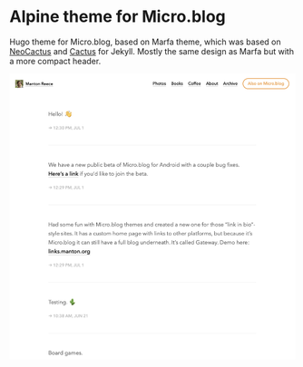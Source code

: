 # Alpine theme for Micro.blog

Hugo theme for Micro.blog, based on Marfa theme, which was based on [NeoCactus](https://github.com/mmarfil/neocactus/fork) and [Cactus](https://github.com/eudicots/Cactus) for Jekyll. Mostly the same design as Marfa but with a more compact header.

![screenshot](screenshot/home.png)
